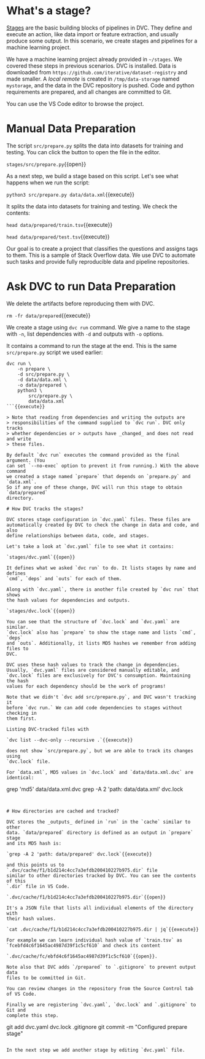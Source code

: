 # What's a stage?

[Stages][bcstage] are the basic building blocks of pipelines in DVC. They define
and execute an action, like data import or feature extraction, and usually
produce some output. In this scenario, we create stages and pipelines for a
machine learning project.

[bcstage]: https://dvc.org/doc/user-guide/basic-concepts/stage

We have a machine learning project already provided in `~/stages`. We covered
these steps in previous scenarios. DVC is installed. Data is downloaded from
`https://github.com/iterative/dataset-registry` and made smaller. A _local
remote_ is created in `/tmp/data-storage` named `mystorage`, and the data in the
DVC repository is pushed. Code and python requirements are prepared, and all
changes are committed to Git.

You can use the VS Code editor to browse the project.

# Manual Data Preparation 

The script `src/prepare.py` splits the data into datasets for training and
testing. You can click the button to open the file in the editor.

`stages/src/prepare.py`{{open}}

As a next step, we build a stage based on this script. Let's see what happens
when we run the script:

`python3 src/prepare.py data/data.xml`{{execute}}

It splits the data into datasets for training and testing. We check the
contents:

`head data/prepared/train.tsv`{{execute}}

`head data/prepared/test.tsv`{{execute}}

Our goal is to create a project that classifies the questions and assigns tags
to them. This is a sample of Stack Overflow data. We use DVC to automate such
tasks and provide fully reproducible data and pipeline repositories.

# Ask DVC to run Data Preparation

We delete the artifacts before reproducing them with DVC.

`rm -fr data/prepared`{{execute}}

We create a stage using `dvc run` command. We give a name to the stage with
`-n`, list dependencies with `-d` and outputs with `-o` options.

It contains a command to run the stage at the end. This is the same
`src/prepare.py` script we used earlier:

```
dvc run \
    -n prepare \
    -d src/prepare.py \
    -d data/data.xml \
    -o data/prepared \
    python3 \
        src/prepare.py \
        data/data.xml
```{{execute}}

> Note that reading from dependencies and writing the outputs are
> responsibilities of the command supplied to `dvc run`. DVC only tracks
> whether dependencies or > outputs have _changed_ and does not read and write
> these files.

By default `dvc run` executes the command provided as the final argument. (You
can set `--no-exec` option to prevent it from running.) With the above command
we created a stage named `prepare` that depends on `prepare.py` and `data.xml`.
So if any one of these change, DVC will run this stage to obtain `data/prepared`
directory.

# How DVC tracks the stages?

DVC stores stage configuration in `dvc.yaml` files. These files are
automatically created by DVC to check the change in data and code, and also
define relationships between data, code, and stages.

Let's take a look at `dvc.yaml` file to see what it contains:

`stages/dvc.yaml`{{open}}

It defines what we asked `dvc run` to do. It lists stages by name and defines
`cmd`, `deps` and `outs` for each of them.

Along with `dvc.yaml`, there is another file created by `dvc run` that shows
the hash values for dependencies and outputs.

`stages/dvc.lock`{{open}}

You can see that the structure of `dvc.lock` and `dvc.yaml` are similar.
`dvc.lock` also has `prepare` to show the stage name and lists `cmd`, `deps`
and `outs`. Additionally, it lists MD5 hashes we remember from adding files to
DVC.

DVC uses these hash values to track the change in dependencies.
Usually, `dvc.yaml` files are considered manually editable, and
`dvc.lock` files are exclusively for DVC's consumption. Maintaining the hash
values for each dependency should be the work of programs!

Note that we didn't `dvc add src/prepare.py`, and DVC wasn't tracking it
before `dvc run.` We can add code dependencies to stages without checking in
them first. 

Listing DVC-tracked files with

`dvc list --dvc-only --recursive .`{{execute}}

does not show `src/prepare.py`, but we are able to track its changes using
`dvc.lock` file.

For `data.xml`, MD5 values in `dvc.lock` and `data/data.xml.dvc` are
identical:

````
grep 'md5' data/data.xml.dvc
grep -A 2 'path: data/data.xml' dvc.lock
```{{execute}}


# How directories are cached and tracked?

DVC stores the _outputs_ defined in `run` in the `cache` similar to other
data. `data/prepared` directory is defined as an output in `prepare` stage
and its MD5 hash is:

`grep -A 2 'path: data/prepared' dvc.lock`{{execute}}

and this points us to `.dvc/cache/f1/b1d214c4cc7a3efdb200410227b975.dir` file
similar to other directories tracked by DVC. You can see the contents of this
`.dir` file in VS Code.

`.dvc/cache/f1/b1d214c4cc7a3efdb200410227b975.dir`{{open}}

It's a JSON file that lists all individual elements of the directory with
their hash values.

`cat .dvc/cache/f1/b1d214c4cc7a3efdb200410227b975.dir | jq`{{execute}}

For example we can learn individual hash value of `train.tsv` as
`fcebfd4c6f1645ac4987d39f1c5cf610` and check its content

`.dvc/cache/fc/ebfd4c6f1645ac4987d39f1c5cf610`{{open}}.

Note also that DVC adds `/prepared` to `.gitignore` to prevent output data
files to be committed in Git.

You can review changes in the repository from the Source Control tab of VS Code.

Finally we are registering `dvc.yaml`, `dvc.lock` and `.gitignore` to Git and
complete this step.

```
git add dvc.yaml dvc.lock .gitignore
git commit -m "Configured prepare stage"
```{{execute}}

In the next step we add another stage by editing `dvc.yaml` file. 